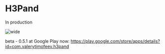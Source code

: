 # H3Pand

In production

![wide](https://user-images.githubusercontent.com/90470991/202900329-db1d8331-f135-4f1b-811d-5351a34fbcb3.png)

beta - 0.5.1 at Google Play now: https://play.google.com/store/apps/details?id=com.valerytimofeev.h3pand

